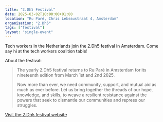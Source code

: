 ```yaml
---
title: "2.Dh5 Festival"
date: 2025-03-02T10:00:00+01:00
location: "Ru Paré, Chris Lebeaustraat 4, Amsterdam"
organisation: "2.Dh5"
tags: ["festival"]
layout: "single-event"
---
```


Tech workers in the Netherlands join the 2.Dh5 festival in Amsterdam. Come say hi at the tech workers coalition table!

About the festival:

> The yearly 2.Dh5 festival returns to Ru Paré in Amsterdam for its nineteenth edition from March 1st and 2nd 2025.
>
> Now more than ever, we need community, support, and mutual aid as much as ever before. Let us bring together the threads of our hope, knowledge, and skills, to weave a resilient resistance against the powers that seek to dismantle our communities and repress our struggles.

[Visit the 2.Dh5 festival website](https://www.2dh5.nl/en/)
